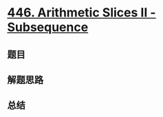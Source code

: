 # [446. Arithmetic Slices II - Subsequence](https://leetcode.com/problems/arithmetic-slices-ii-subsequence/)

## 题目


## 解题思路


## 总结


